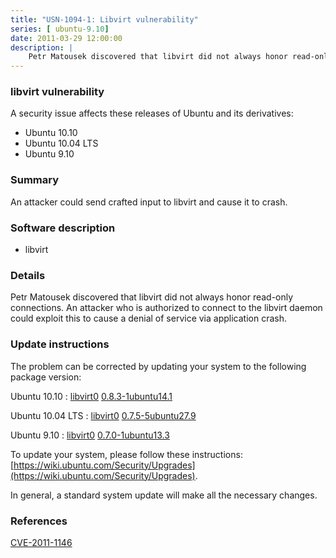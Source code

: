 ```yaml
---
title: "USN-1094-1: Libvirt vulnerability"
series: [ ubuntu-9.10]
date: 2011-03-29 12:00:00
description: |
    Petr Matousek discovered that libvirt did not always honor read-only connections. An attacker who is authorized to connect to the libvirt daemon could exploit this to cause a denial of service via application crash. 
--- 
```

 
### libvirt vulnerability

A security issue affects these releases of Ubuntu and its derivatives:

* Ubuntu 10.10
* Ubuntu 10.04 LTS
* Ubuntu 9.10

### Summary

An attacker could send crafted input to libvirt and cause it to crash. 

### Software description

* libvirt 

### Details

Petr Matousek discovered that libvirt did not always honor read-only connections. An attacker who is authorized to connect to the libvirt daemon could exploit this to cause a denial of service via application crash. 

### Update instructions

The problem can be corrected by updating your system to the following package version:

Ubuntu 10.10
 : [libvirt0](https://launchpad.net/ubuntu/+source/libvirt) <span> [0.8.3-1ubuntu14.1](https://launchpad.net/ubuntu/+source/libvirt/0.8.3-1ubuntu14.1) </span> 

Ubuntu 10.04 LTS
 : [libvirt0](https://launchpad.net/ubuntu/+source/libvirt) <span> [0.7.5-5ubuntu27.9](https://launchpad.net/ubuntu/+source/libvirt/0.7.5-5ubuntu27.9) </span> 

Ubuntu 9.10
 : [libvirt0](https://launchpad.net/ubuntu/+source/libvirt) <span> [0.7.0-1ubuntu13.3](https://launchpad.net/ubuntu/+source/libvirt/0.7.0-1ubuntu13.3) </span> 

To update your system, please follow these instructions: [https://wiki.ubuntu.com/Security/Upgrades](https://wiki.ubuntu.com/Security/Upgrades).

In general, a standard system update will make all the necessary changes. 

### References

 [CVE-2011-1146](http://people.ubuntu.com/~ubuntu-security/cve/CVE-2011-1146)
 

